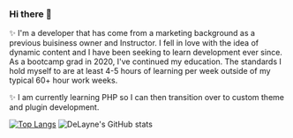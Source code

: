 ### Hi there 👋

<!--
**Delabove/delabove** is a ✨ _special_ ✨ repository because its `README.md` (this file) appears on your GitHub profile.




🔭 I build Wordpress E-Commerce websites for a Digital Marketing Agency and conduct site audits, SEO, and speed testing.
🌱 I’m currently learning PHP.

-->
✨ I'm a developer that has come from a marketing background as a previous buisiness owner and Instructor. I fell in love with the idea of dynamic content and I have been seeking to learn development ever since. As a bootcamp grad in 2020, I've continued my education. The standards I hold myself to are at least 4-5 hours of learning per week outside of my typical 60+ hour work weeks. <br>

✨ I am currently learning PHP so I can then transition over to custom theme and plugin development.

 [![Top Langs](https://github-readme-stats.vercel.app/api/top-langs/?username=delabove&theme=cobalt)](https://github.com/delabove/github-readme-stats)
![DeLayne's GitHub stats](https://github-readme-stats.vercel.app/api?username=delabove&show_icons=true&theme=cobalt)
